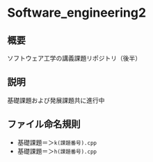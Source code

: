 # Software_engineering2
## 概要
ソフトウェア工学の講義課題リポジトリ（後半）

## 説明
基礎課題および発展課題共に進行中

## ファイル命名規則
+ 基礎課題＝＞`k(課題番号).cpp`
+ 基礎課題＝＞`h(課題番号).cpp`
